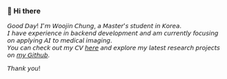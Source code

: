 <!--
**wJJin/wJJin** is a ✨ _special_ ✨ repository because its `README.md` (this file) appears on your GitHub profile.

Here are some ideas to get you started:

- 🔭 I’m currently working on ...
- 🌱 I’m currently learning ...
- 👯 I’m looking to collaborate on ...
- 🤔 I’m looking for help with ...
- 💬 Ask me about ...
- 📫 How to reach me: ...
- 😄 Pronouns: ...
- ⚡ Fun fact: ...
-->
<!--
![wJJin's GitHub stats](https://github-readme-stats-sigma-five.vercel.app/api?username=wJJin&show_icons=true&theme=graywhite)
<br>
### :wave: Hi there
𝐺𝑜𝑜𝑑 𝑑𝑎𝑦! 𝐼 𝑎𝑚 𝑊𝑜𝑜𝑗𝑖𝑛 𝐶ℎ𝑢𝑛𝑔 𝑤ℎ𝑜 𝑖𝑠 𝑠𝑡𝑢𝑑𝑦𝑖𝑛𝑔 𝑚𝑒𝑑𝑖𝑐𝑎𝑙 𝐴.𝐼.  
𝐼𝑓 𝑦𝑜𝑢 𝑤𝑎𝑛𝑡 𝑡𝑜 𝑐𝑜𝑛𝑡𝑎𝑐𝑡 𝑚𝑒, 𝑝𝑙𝑒𝑎𝑠𝑒 𝐸𝑚𝑎𝑖𝑙 𝑡𝑜 𝑤𝑗𝑖𝑛9707@ℎ𝑢𝑓𝑠.𝑎𝑐.𝑘𝑟!

###  :stars: Experiences
  1. 𝐷𝑖𝑣𝑖𝑠𝑖𝑜𝑛 𝑜𝑓 𝐵𝑖𝑜𝑚𝑒𝑑𝑖𝑐𝑎𝑙 𝐸𝑛𝑔𝑖𝑛𝑒𝑒𝑟𝑖𝑛𝑔, 𝐻𝑎𝑛𝑘𝑢𝑘 𝑈𝑛𝑖𝑣𝑒𝑟𝑠𝑖𝑡𝑦 𝑜𝑓 𝐹𝑜𝑟𝑒𝑖𝑔𝑛 𝑆𝑡𝑢𝑑𝑖𝑒𝑠 (2017.03 ~)
  3. 𝐻𝑢𝑓𝑠𝑎𝑖𝑚 𝑈𝑛𝑑𝑒𝑟𝑔𝑟𝑎𝑑𝑢𝑎𝑡𝑒 𝐼𝑛𝑡𝑒𝑟𝑛 (2022.01 ~)
  4. 𝑆𝑁𝑈 𝑁𝑢𝑠𝑒𝑢𝑚 𝐿𝑎𝑏 𝐴𝐼 𝐷𝑒𝑣𝑒𝑙𝑜𝑝𝑒𝑟 (2022.09 ~ 2022.12)
  5. 𝑃𝑎𝑚𝑝𝑙𝑒 𝐵𝑎𝑐𝑘𝑒𝑛𝑑 𝐸𝑛𝑔𝑖𝑛𝑒𝑒𝑟 (2023.01 ~ 2023.06)
</div>
-->

### :wave: Hi there
𝘎𝘰𝘰𝘥 𝘋𝘢𝘺! 𝘐'𝘮 𝘞𝘰𝘰𝘫𝘪𝘯 𝘊𝘩𝘶𝘯𝘨, 𝘢 𝘔𝘢𝘴𝘵𝘦𝘳'𝘴 𝘴𝘵𝘶𝘥𝘦𝘯𝘵 𝘪𝘯 𝘒𝘰𝘳𝘦𝘢. <br>
𝘐 𝘩𝘢𝘷𝘦 𝘦𝘹𝘱𝘦𝘳𝘪𝘦𝘯𝘤𝘦 𝘪𝘯 𝘣𝘢𝘤𝘬𝘦𝘯𝘥 𝘥𝘦𝘷𝘦𝘭𝘰𝘱𝘮𝘦𝘯𝘵 𝘢𝘯𝘥 𝘢𝘮 𝘤𝘶𝘳𝘳𝘦𝘯𝘵𝘭𝘺 𝘧𝘰𝘤𝘶𝘴𝘪𝘯𝘨 𝘰𝘯 𝘢𝘱𝘱𝘭𝘺𝘪𝘯𝘨 𝘈𝘐 𝘵𝘰 𝘮𝘦𝘥𝘪𝘤𝘢𝘭 𝘪𝘮𝘢𝘨𝘪𝘯𝘨. <br>
𝘠𝘰𝘶 𝘤𝘢𝘯 𝘤𝘩𝘦𝘤𝘬 𝘰𝘶𝘵 𝘮𝘺 𝘊𝘝 [𝘩𝘦𝘳𝘦](https://goglxych97.github.io/goglxych97/CV.pdf) 𝘢𝘯𝘥 𝘦𝘹𝘱𝘭𝘰𝘳𝘦 𝘮𝘺 𝘭𝘢𝘵𝘦𝘴𝘵 𝘳𝘦𝘴𝘦𝘢𝘳𝘤𝘩 𝘱𝘳𝘰𝘫𝘦𝘤𝘵𝘴 𝘰𝘯 [𝘮𝘺 𝘎𝘪𝘵𝘩𝘶𝘣](https://github.com/goglxych97). <br>

𝘛𝘩𝘢𝘯𝘬 𝘺𝘰𝘶!
